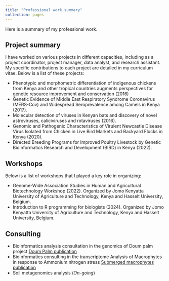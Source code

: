 ```yaml
---
title: "Professional work summary"
collection: pages
---
```

Here is a summary of my professional work.

## Project summary
I have worked on various projects in different capacities, including as a project coordinator, project manager, data analyst, and research assistant. My specific contributions to each project are detailed in my curriculum vitae. Below is a list of these projects:
- Phenotypic and morphometric differentiation of indigenous chickens from Kenya and other tropical countries augments perspectives for genetic resource improvement and conservation (2016)
- Genetic Evidence of Middle East Respiratory Syndrome Coronavirus (MERS-Cov) and Widespread Seroprevalence among Camels in Kenya (2017).
- Molecular detection of viruses in Kenyan bats and discovery of novel astroviruses, caliciviruses and rotaviruses (2016).
- Genomic and Pathogenic Characteristics of Virulent Newcastle Disease Virus Isolated from Chicken in Live Bird Markets and Backyard Flocks in Kenya (2020).
- Directed Breeding Programs for Improved Poultry Livestock by Genetic Bioinformatics Research and Development (BIRD) in Kenya (2022).

## Workshops
Below is a list of workshops that I played a key role in organizing:
- Genome-Wide Association Studies in Human and Agricultural Biotechnology Workshop (2022). Organized by Jomo Kenyatta University of Agriculture and Technology, Kenya and Hasselt University, Belgium.
- Introduction to R programming for biologists (2024). Organized by Jomo Kenyatta University of Agriculture and Technology, Kenya and Hasselt University, Belgium.

## Consulting 
- Bioinformatics analysis consultation in the genomics of Doum palm project [Doum Palm publication](https://www.frontiersin.org/journals/genetics/articles/10.3389/fgene.2022.762202/full)
- Bioinformatics consulting in the transcriptome Analysis of Macrophytes in response to Ammonium nitrogen stress [Submerged macrophytes publication](https://www.mdpi.com/2223-7747/12/22/3875)
- Soil metagenomics analysis (*On-going*)

